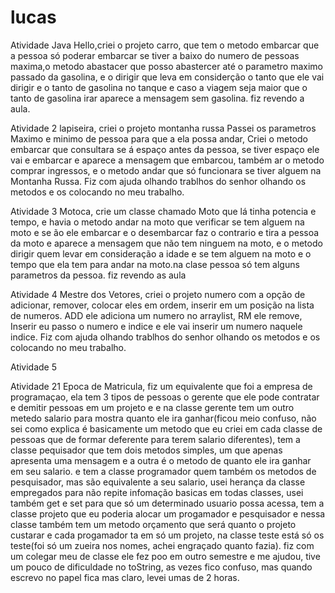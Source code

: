 # lucas

Atividade Java Hello,criei o projeto carro, que tem o metodo embarcar  que a pessoa só poderar embarcar se tiver a baixo do numero de pessoas maxima,o metodo abastacer que posso abastercer até o parametro maximo passado da gasolina, e o dirigir que leva em considerção o tanto que ele vai dirigir e o tanto de gasolina no tanque e caso a viagem seja maior que o tanto de gasolina irar aparece a mensagem sem gasolina. fiz revendo a aula.


Atividade 2 lapiseira, criei o projeto montanha russa Passei os parametros Maximo e minimo de pessoa para que a ela possa andar, Criei o metodo embarcar que consultara se á espaço antes da pessoa, se tiver espaço ele vai e embarcar e aparece a mensagem que embarcou, também ar o metodo comprar ingressos, e o metodo andar que só funcionara se tiver alguem na Montanha Russa. Fiz com ajuda olhando trablhos do senhor olhando os metodos e os colocando no meu trabalho.

Atividade 3 Motoca, crie um classe chamado Moto que lá tinha potencia e tempo, e havia o metodo andar na moto que verificar se tem alguem na moto e se ão ele embarcar e o desembarcar faz o contrario e tira a pessoa da moto e aparece a mensagem que  não tem ninguem na moto, e o metodo dirigir quem levar em consideração a idade e se tem alguem na moto e o tempo que ela tem para andar na moto.na clase pessoa só tem alguns parametros da pessoa. fiz revendo as aula 

Atividade 4 Mestre dos Vetores, criei o projeto numero com a opção de adicionar, remover, colocar eles em ordem, inserir em um posição na lista de numeros. ADD ele adiciona um numero no arraylist, RM ele remove, Inserir eu passo o numero e indice e ele vai inserir um numero naquele indice. Fiz com ajuda olhando trablhos do senhor olhando os metodos e os colocando no meu trabalho.

Atividade 5 

Atividade 21 Epoca de Matricula, fiz um equivalente  que foi a empresa de programaçao, ela tem 3 tipos de pessoas o gerente que ele pode contratar e demitir pessoas em um projeto  e e na classe gerente tem um outro metedo salario para mostra quanto ele ira ganhar(ficou meio confuso, não sei como explica é basicamente um metodo que eu criei em cada classe de pessoas que de formar deferente para terem salario diferentes), tem a classe pequisador que tem dois metodos simples, um que apenas apresenta uma mensagem e a outra é o metodo de quanto ele ira ganhar em seu salario. e tem a classe programador quem também os metodos de pesquisador, mas são equivalente a seu salario, usei herança da classe empregados para não repite infomação basicas em todas classes, usei também get e set para que só um determinado usuario possa acessa, tem a classe projeto  que eu poderia alocar um progamador e pesquisador e nessa classe também tem um metodo orçamento que será quanto o projeto custarar e cada progamador ta em só um projeto, na classe teste está só os teste(foi só um zueira nos nomes, achei engraçado quanto fazia). fiz com um colegar meu de classe ele fez poo em outro semestre e me ajudou, tive um pouco de dificuldade no toString, as vezes fico confuso, mas quando escrevo no papel fica mas claro, levei umas de 2 horas.
